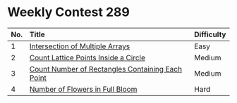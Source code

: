 # Weekly Contest 289

| No. | Title | Difficulty
|:---|:---|:---|
| 1 | [Intersection of Multiple Arrays](https://leetcode.com/problems/intersection-of-multiple-arrays/) | Easy
| 2 | [Count Lattice Points Inside a Circle](https://leetcode.com/problems/count-lattice-points-inside-a-circle/) | Medium
| 3 | [Count Number of Rectangles Containing Each Point](https://leetcode.com/problems/count-number-of-rectangles-containing-each-point/) | Medium
| 4 | [Number of Flowers in Full Bloom](https://leetcode.com/problems/number-of-flowers-in-full-bloom/) | Hard